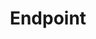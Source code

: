 ---
layout: ../../layouts/docs/DocsLayout.astro
title: "Endpoint"
pubDate: "2024-02-02"
order: 2
---